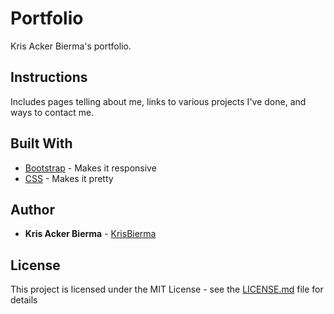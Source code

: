 # Portfolio
 
Kris Acker Bierma's portfolio. 

## Instructions

Includes pages telling about me, links to various projects I've done, and ways to contact me.

## Built With

* [Bootstrap](https://getbootstrap.com/) - Makes it responsive
* [CSS](https://developer.mozilla.org/en-US/docs/Web/CSS) - Makes it pretty

## Author

* **Kris Acker Bierma** - [KrisBierma](https://github.com/KrisBierma)

## License

This project is licensed under the MIT License - see the [LICENSE.md](LICENSE.md) file for details
